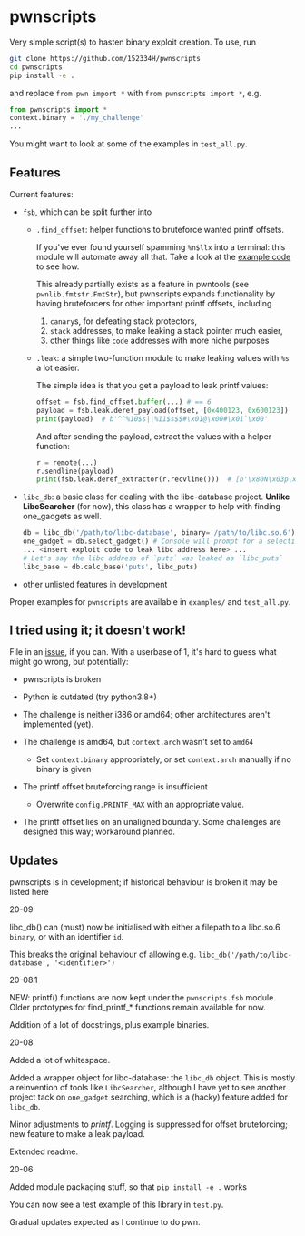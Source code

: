 # pwnscripts
Very simple script(s) to hasten binary exploit creation. To use, run
```bash
git clone https://github.com/152334H/pwnscripts
cd pwnscripts
pip install -e .
```
and replace `from pwn import *` with `from pwnscripts import *`, e.g.

```python
from pwnscripts import *
context.binary = './my_challenge'
...
```

You might want to look at some of the examples in `test_all.py`.

## Features

Current features:
  * `fsb`, which can be split further into
    * `.find_offset`: helper functions to bruteforce wanted printf offsets.

      If you've ever found yourself spamming `%n$llx` into a terminal: this module will automate away all that. Take a look at the [example code](test_all.py) to see how.

      This already partially exists as a feature in pwntools (see `pwnlib.fmtstr.FmtStr`), but pwnscripts expands functionality by having bruteforcers for other important printf offsets, including
      1. `canary`s, for defeating stack protectors,
      2. `stack` addresses, to make leaking a stack pointer much easier,
      3. other things like `code` addresses with more niche purposes
    * `.leak`: a simple two-function module to make leaking values with `%s` a lot easier.

      The simple idea is that you get a payload to leak printf values:
      ```python
      offset = fsb.find_offset.buffer(...) # == 6
      payload = fsb.leak.deref_payload(offset, [0x400123, 0x600123])
      print(payload)  # b'^^%10$s||%11$s$$#\x01@\x00#\x01`\x00'
      ```
      And after sending the payload, extract the values with a helper function:
      ```python
      r = remote(...)
      r.sendline(payload)
      print(fsb.leak.deref_extractor(r.recvline()))  # [b'\x80N\x03p\x94\x7f', b' \xeb\x04p\x94\x7f']
      ```

  * `libc_db`: a basic class for dealing with the libc-database project. **Unlike LibcSearcher** (for now), this class has a wrapper to help with finding one_gadgets as well.
    ```python
    db = libc_db('/path/to/libc-database', binary='/path/to/libc.so.6') # e.g. libc6_2.27-3ubuntu1.2_amd64
    one_gadget = db.select_gadget() # Console will prompt for a selection. Behaviour may change.
    ... <insert exploit code to leak libc address here> ...
    # Let's say the libc address of `puts` was leaked as `libc_puts`
    libc_base = db.calc_base('puts', libc_puts)
    ```

  * other unlisted features in development

Proper examples for `pwnscripts` are available in `examples/` and `test_all.py`.
## I tried using it; it doesn't work!

File in an [issue](https://github.com/152334H/pwnscripts/issues), if you can. With a userbase of 1, it's hard to guess what might go wrong, but potentially:
 * pwnscripts is broken
 * Python is outdated (try python3.8+)
 * The challenge is neither i386 or amd64; other architectures aren't implemented (yet).
 * The challenge is amd64, but `context.arch` wasn't set to `amd64`

     * Set `context.binary` appropriately, or set `context.arch` manually if no binary is given
 * The printf offset bruteforcing range is insufficient

     * Overwrite `config.PRINTF_MAX` with an appropriate value.

 * The printf offset lies on an unaligned boundary. Some challenges are designed this way; workaround planned.

## Updates

pwnscripts is in development; if historical behaviour is broken it may be listed here

20-09

libc_db() can (must) now be initialised with either a filepath to a libc.so.6 `binary`, or with an identifier `id`. 

This breaks the original behaviour of allowing e.g. `libc_db('/path/to/libc-database', '<identifier>')`

20-08.1

NEW: printf() functions are now kept under the `pwnscripts.fsb` module. Older prototypes for find_printf_* functions remain available for now.

Addition of a lot of docstrings, plus example binaries.

20-08

Added a lot of whitespace.

Added a wrapper object for libc-database: the `libc_db` object. This is mostly a reinvention of tools like `LibcSearcher`, although I have yet to see another project tack on `one_gadget` searching, which is a (hacky) feature added for `libc_db`.

Minor adjustments to *printf*. Logging is suppressed for offset bruteforcing; new feature to make a leak payload.

Extended readme.

20-06

Added module packaging stuff, so that `pip install -e .` works

You can now see a test example of this library in `test.py`.

Gradual updates expected as I continue to do pwn.
